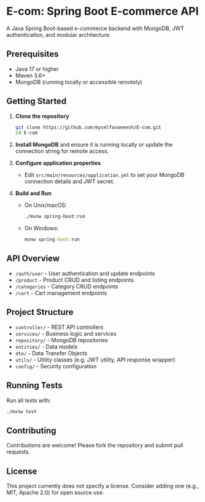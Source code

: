 # E-com: Spring Boot E-commerce API

A Java Spring Boot-based e-commerce backend with MongoDB, JWT authentication, and modular architecture.

## Prerequisites

- Java 17 or higher
- Maven 3.6+
- MongoDB (running locally or accessible remotely)

## Getting Started

1. **Clone the repository**
   ```bash
   git clone https://github.com/myselfavaneesh/E-com.git
   cd E-com
   ```

2. **Install MongoDB** and ensure it is running locally or update the connection string for remote access.

3. **Configure application properties**
   - Edit `src/main/resources/application.yml` to set your MongoDB connection details and JWT secret.

4. **Build and Run**
   - On Unix/macOS:
     ```bash
     ./mvnw spring-boot:run
     ```
   - On Windows:
     ```cmd
     mvnw spring-boot:run
     ```

## API Overview

- `/auth/user` - User authentication and update endpoints
- `/product` - Product CRUD and listing endpoints
- `/categories` - Category CRUD endpoints
- `/cart` - Cart management endpoints

## Project Structure

- `controller/` - REST API controllers
- `services/` - Business logic and services
- `repository/` - MongoDB repositories
- `entities/` - Data models
- `dto/` - Data Transfer Objects
- `utils/` - Utility classes (e.g. JWT utility, API response wrapper)
- `config/` - Security configuration

## Running Tests

Run all tests with:
```bash
./mvnw test
```

## Contributing

Contributions are welcome! Please fork the repository and submit pull requests.

## License

This project currently does not specify a license. Consider adding one (e.g., MIT, Apache 2.0) for open source use.

